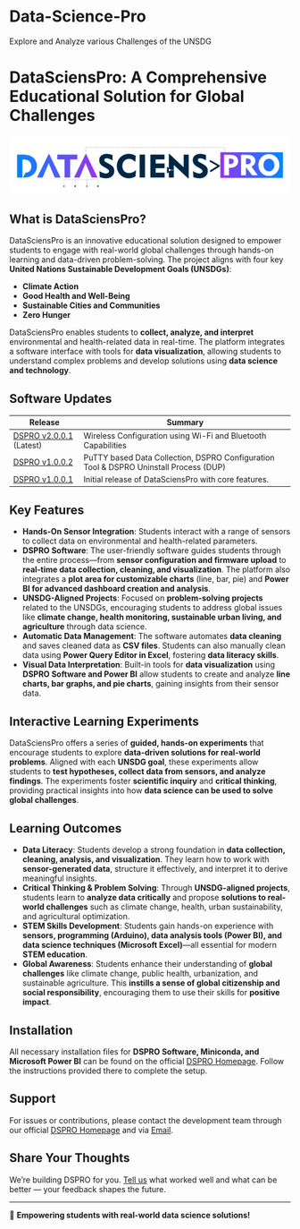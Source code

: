 # Data-Science-Pro
Explore and Analyze various Challenges of the UNSDG 
# DataSciensPro: A Comprehensive Educational Solution for Global Challenges

[![Data Sciens Pro](https://github.com/robotixdevteam/Data-Science-Pro/blob/main/data-sciens-logo.png)](https://robotixdevteam.github.io/Data-Science-Pro/DataSciensPro.html)

## What is DataSciensPro?
DataSciensPro is an innovative educational solution designed to empower students to engage with real-world global challenges through hands-on learning and data-driven problem-solving. The project aligns with four key **United Nations Sustainable Development Goals (UNSDGs)**:

- **Climate Action**
- **Good Health and Well-Being**
- **Sustainable Cities and Communities**
- **Zero Hunger**

DataSciensPro enables students to **collect, analyze, and interpret** environmental and health-related data in real-time. The platform integrates a software interface with tools for **data visualization**, allowing students to understand complex problems and develop solutions using **data science and technology**.

## Software Updates

| **Release** | **Summary** |
|-------------|-------------|
| [DSPRO v2.0.0.1](https://nimble.li/k96ynpnd) (Latest)| Wireless Configuration using Wi-Fi and Bluetooth Capabilities |
| [DSPRO v1.0.0.2](https://nimble.li/wdjavq6d) | PuTTY based Data Collection, DSPRO Configuration Tool & DSPRO Uninstall Process (DUP) |
| [DSPRO v1.0.0.1](https://nimble.li/a98wbyl9) | Initial release of DataSciensPro with core features. |

## Key Features
- **Hands-On Sensor Integration**: Students interact with a range of sensors to collect data on environmental and health-related parameters. 
- **DSPRO Software**: The user-friendly software guides students through the entire process—from **sensor configuration and firmware upload** to **real-time data collection, cleaning, and visualization**. The platform also integrates a **plot area for customizable charts** (line, bar, pie) and **Power BI for advanced dashboard creation and analysis**.
- **UNSDG-Aligned Projects**: Focused on **problem-solving projects** related to the UNSDGs, encouraging students to address global issues like **climate change, health monitoring, sustainable urban living, and agriculture** through data science.
- **Automatic Data Management**: The software automates **data cleaning** and saves cleaned data as **CSV files**. Students can also manually clean data using **Power Query Editor in Excel**, fostering **data literacy skills**.
- **Visual Data Interpretation**: Built-in tools for **data visualization** using **DSPRO Software and Power BI** allow students to create and analyze **line charts, bar graphs, and pie charts**, gaining insights from their sensor data.

## Interactive Learning Experiments
DataSciensPro offers a series of **guided, hands-on experiments** that encourage students to explore **data-driven solutions for real-world problems**. Aligned with each **UNSDG goal**, these experiments allow students to **test hypotheses, collect data from sensors, and analyze findings**. The experiments foster **scientific inquiry** and **critical thinking**, providing practical insights into how **data science can be used to solve global challenges**.

## Learning Outcomes
- **Data Literacy**: Students develop a strong foundation in **data collection, cleaning, analysis, and visualization**. They learn how to work with **sensor-generated data**, structure it effectively, and interpret it to derive meaningful insights.
- **Critical Thinking & Problem Solving**: Through **UNSDG-aligned projects**, students learn to **analyze data critically** and propose **solutions to real-world challenges** such as climate change, health, urban sustainability, and agricultural optimization.
- **STEM Skills Development**: Students gain hands-on experience with **sensors, programming (Arduino), data analysis tools (Power BI), and data science techniques (Microsoft Excel)**—all essential for modern **STEM education**.
- **Global Awareness**: Students enhance their understanding of **global challenges** like climate change, public health, urbanization, and sustainable agriculture. This **instills a sense of global citizenship and social responsibility**, encouraging them to use their skills for **positive impact**.

## Installation
All necessary installation files for **DSPRO Software, Miniconda, and Microsoft Power BI** can be found on the official [DSPRO Homepage](https://robotixdevteam.github.io/Data-Science-Pro/DataSciensPro.html). Follow the instructions provided there to complete the setup.


## Support
For issues or contributions, please contact the development team through our official [DSPRO Homepage](https://robotixdevteam.github.io/Data-Science-Pro/DataSciensPro.html) and via [Email](development@merituseducation.com).

## Share Your Thoughts
We’re building DSPRO for you. [Tell us](https://docs.google.com/forms/d/e/1FAIpQLSddPykaQPvq3rah3acqrVYKASojOgQLZvMd1TWlDgEzWNIjhQ/viewform?usp=sharing&ouid=109473255159937002773) what worked well and what can be better — your feedback shapes the future.

---
🚀 **Empowering students with real-world data science solutions!**

